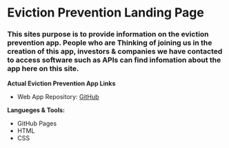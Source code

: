 # Eviction Prevention Landing Page 

### This sites purpose is to provide information on the eviction prevention app. People who are Thinking of joining us in the creation of this app, investors & companies we have contacted to access software such as APIs can find infomation about the app here on this site.

**Actual Eviction Prevention App Links**
- Web App Repository: [GitHub](https://github.com/LWRGitHub/eviction_prevention)

**Langueges & Tools:**
- GitHub Pages
- HTML
- CSS

